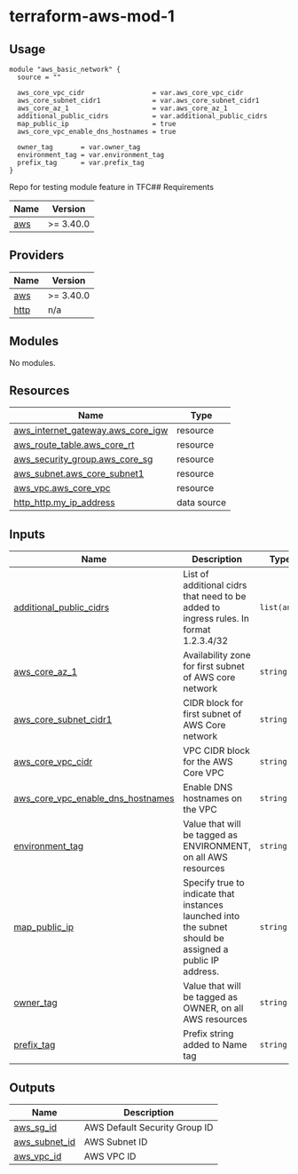 # terraform-aws-mod-1

## Usage

```
module "aws_basic_network" {
  source = ""

  aws_core_vpc_cidr                 = var.aws_core_vpc_cidr
  aws_core_subnet_cidr1             = var.aws_core_subnet_cidr1
  aws_core_az_1                     = var.aws_core_az_1
  additional_public_cidrs           = var.additional_public_cidrs
  map_public_ip                     = true
  aws_core_vpc_enable_dns_hostnames = true

  owner_tag       = var.owner_tag
  environment_tag = var.environment_tag
  prefix_tag      = var.prefix_tag
}

```

Repo for testing module feature in TFC## Requirements

| Name | Version |
|------|---------|
| <a name="requirement_aws"></a> [aws](#requirement\_aws) | >= 3.40.0 |

## Providers

| Name | Version |
|------|---------|
| <a name="provider_aws"></a> [aws](#provider\_aws) | >= 3.40.0 |
| <a name="provider_http"></a> [http](#provider\_http) | n/a |

## Modules

No modules.

## Resources

| Name | Type |
|------|------|
| [aws_internet_gateway.aws_core_igw](https://registry.terraform.io/providers/hashicorp/aws/latest/docs/resources/internet_gateway) | resource |
| [aws_route_table.aws_core_rt](https://registry.terraform.io/providers/hashicorp/aws/latest/docs/resources/route_table) | resource |
| [aws_security_group.aws_core_sg](https://registry.terraform.io/providers/hashicorp/aws/latest/docs/resources/security_group) | resource |
| [aws_subnet.aws_core_subnet1](https://registry.terraform.io/providers/hashicorp/aws/latest/docs/resources/subnet) | resource |
| [aws_vpc.aws_core_vpc](https://registry.terraform.io/providers/hashicorp/aws/latest/docs/resources/vpc) | resource |
| [http_http.my_ip_address](https://registry.terraform.io/providers/hashicorp/http/latest/docs/data-sources/http) | data source |

## Inputs

| Name | Description | Type | Default | Required |
|------|-------------|------|---------|:--------:|
| <a name="input_additional_public_cidrs"></a> [additional\_public\_cidrs](#input\_additional\_public\_cidrs) | List of additional cidrs that need to be added to ingress rules. In format 1.2.3.4/32 | `list(any)` | n/a | yes |
| <a name="input_aws_core_az_1"></a> [aws\_core\_az\_1](#input\_aws\_core\_az\_1) | Availability zone for first subnet of AWS core network | `string` | n/a | yes |
| <a name="input_aws_core_subnet_cidr1"></a> [aws\_core\_subnet\_cidr1](#input\_aws\_core\_subnet\_cidr1) | CIDR block for first subnet of AWS Core network | `string` | n/a | yes |
| <a name="input_aws_core_vpc_cidr"></a> [aws\_core\_vpc\_cidr](#input\_aws\_core\_vpc\_cidr) | VPC CIDR block for the AWS Core VPC | `string` | n/a | yes |
| <a name="input_aws_core_vpc_enable_dns_hostnames"></a> [aws\_core\_vpc\_enable\_dns\_hostnames](#input\_aws\_core\_vpc\_enable\_dns\_hostnames) | Enable DNS hostnames on the VPC | `string` | `"false"` | no |
| <a name="input_environment_tag"></a> [environment\_tag](#input\_environment\_tag) | Value that will be tagged as ENVIRONMENT, on all AWS resources | `string` | n/a | yes |
| <a name="input_map_public_ip"></a> [map\_public\_ip](#input\_map\_public\_ip) | Specify true to indicate that instances launched into the subnet should be assigned a public IP address. | `string` | `"false"` | no |
| <a name="input_owner_tag"></a> [owner\_tag](#input\_owner\_tag) | Value that will be tagged as OWNER, on all AWS resources | `string` | n/a | yes |
| <a name="input_prefix_tag"></a> [prefix\_tag](#input\_prefix\_tag) | Prefix string added to Name tag | `string` | n/a | yes |

## Outputs

| Name | Description |
|------|-------------|
| <a name="output_aws_sg_id"></a> [aws\_sg\_id](#output\_aws\_sg\_id) | AWS Default Security Group ID |
| <a name="output_aws_subnet_id"></a> [aws\_subnet\_id](#output\_aws\_subnet\_id) | AWS Subnet ID |
| <a name="output_aws_vpc_id"></a> [aws\_vpc\_id](#output\_aws\_vpc\_id) | AWS VPC ID |

